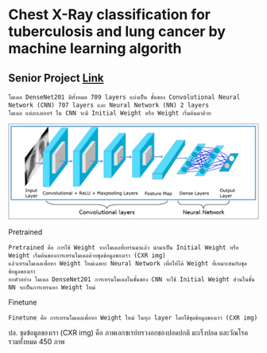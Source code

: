 # Chest X-Ray classification for tuberculosis and lung cancer  by machine learning algorith
## Senior Project [Link](https://drive.google.com/file/d/1yGd7HzOW5bCSdhWtzmNXORYfdoAf2A4V/view?usp=sharing)

   
    โมเดล DenseNet201 มีทั้งหมด 709 layers แบ่งเป็น ชั้นของ Convolutional Neural Network (CNN) 707 layers และ Neural Network (NN) 2 layers 
    โมเดล แต่ละเลเยอร์ ใน CNN จะมี Initial Weight หรือ Weight เริ่มต้นมาด้วย 
    
![โครงสร้างCNN](โครงสร้างCNN.jpg)
     
    
   Pretrained
   
    Pretrained คือ การใช้ Weight จากโมเดลที่เทรนมาแล้ว นำมาเป็น Initial Weight หรือ Weight เริ่มต้นของการเทรนโมเดลด้วยชุดข้อมูลของเรา (CXR img) 
    แล้วเทรนโมเดลเพื่อหา Weight ใหม่เฉพาะ Neural Network เพื่อให้ได้ Weight ที่เหมาะสมกับชุดข้อมูลของเรา
    ยกตัวอย่าง โมเดล DenseNet201 การเทรนโมเดลในชั้นของ CNN จะใช้ Initial Weight ส่วนในชั้น NN จะเป็นการเทรนหา Weight ใหม่ 
    
   Finetune
   
    Finetune คือ การเทรนโมเดลเพื่อหา Weight ใหม่ ในทุก layer โดยใช้ชุดข้อมูลของเรา (CXR img)
    
   ปล. ชุดข้อมูลของเรา (CXR img) คือ ภาพเอกซเรย์ทรวงอกของปอดปกติ มะเร็งปอด และวัณโรค รวมทั้งหมด 450 ภาพ
